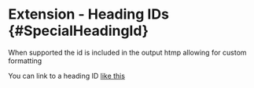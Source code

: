# Extension - Heading IDs {#SpecialHeadingId}

When supported the id is included in the output htmp allowing for custom formatting

You can link to a heading ID [like this](#SpecialHeadingId)
